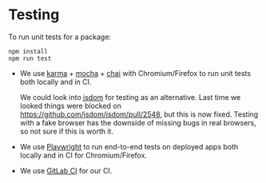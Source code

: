 # Testing

To run unit tests for a package:

```
npm install
npm run test
```

* We use [karma](https://karma-runner.github.io) + [mocha](https://mochajs.org)
  \+ [chai](https://www.chaijs.com) with Chromium/Firefox to run unit tests both
  locally and in CI.

  We could look into [jsdom](https://github.com/jsdom/jsdom) for testing as an
  alternative. Last time we looked things were blocked on
  https://github.com/jsdom/jsdom/pull/2548, but this is now fixed. Testing with
  a fake browser has the downside of missing bugs in real browsers, so not sure
  if this is worth it.

* We use [Playwright](https://playwright.dev/) to run end-to-end tests on
  deployed apps both locally and in CI for Chromium/Firefox.

* We use [GitLab CI](https://docs.gitlab.com/ee/ci) for our CI.
